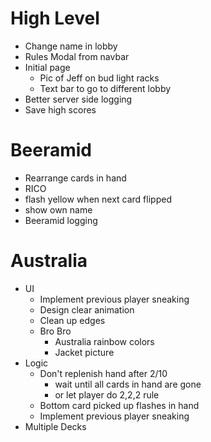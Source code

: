 # High Level
- Change name in lobby
- Rules Modal from navbar
- Initial page
  - Pic of Jeff on bud light racks
  - Text bar to go to different lobby
- Better server side logging
- Save high scores

# Beeramid
- Rearrange cards in hand
- RICO
- flash yellow when next card flipped
- show own name
- Beeramid logging

# Australia
- UI
  - Implement previous player sneaking
  - Design clear animation
  - Clean up edges
  - Bro Bro
    - Australia rainbow colors
    - Jacket picture
- Logic
  - Don't replenish hand after 2/10
    - wait until all cards in hand are gone
    - or let player do 2,2,2 rule
  - Bottom card picked up flashes in hand
  - Implement previous player sneaking
- Multiple Decks
